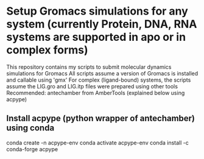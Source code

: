 # Setup Gromacs simulations for any system (currently Protein, DNA, RNA systems are supported in apo or in complex forms)
This repository contains my scripts to submit molecular dynamics simulations for Gromacs
All scripts assume a version of Gromacs is installed and callable using 'gmx'
For complex (ligand-bound) systems, the scripts assume the LIG.gro and LIG.itp files were prepared using other tools
Recommended: antechamber from AmberTools (explained below using acpype)

## Install acpype (python wrapper of antechamber) using conda
conda create -n acpype-env
conda activate acpype-env
conda install -c conda-forge acpype
